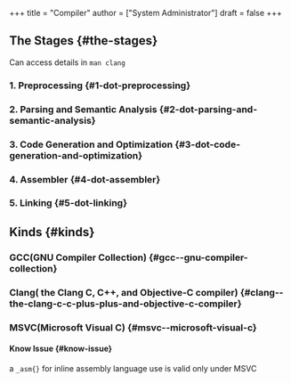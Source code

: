 +++
title = "Compiler"
author = ["System Administrator"]
draft = false
+++

## The Stages {#the-stages}

Can access details in `man clang`


### 1. Preprocessing {#1-dot-preprocessing}


### 2. Parsing and Semantic Analysis {#2-dot-parsing-and-semantic-analysis}


### 3. Code Generation and Optimization {#3-dot-code-generation-and-optimization}


### 4. Assembler {#4-dot-assembler}


### 5. Linking {#5-dot-linking}


## Kinds {#kinds}


### GCC(GNU Compiler Collection) {#gcc--gnu-compiler-collection}


### Clang( the Clang C, C++, and Objective-C compiler) {#clang--the-clang-c-c-plus-plus-and-objective-c-compiler}


### MSVC(Microsoft Visual C) {#msvc--microsoft-visual-c}


#### Know Issue {#know-issue}

a `_asm{}` for inline  assembly language use is valid only under MSVC